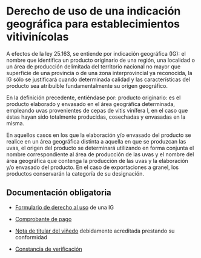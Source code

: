 # Derecho de uso de una indicación geográfica para establecimientos vitivinícolas

A efectos de la ley 25.163, se entiende por indicación geográfica (IG): el nombre que identifica un producto originario de una región, una localidad o un área de producción delimitada del territorio nacional no mayor que superficie de una provincia o de una zona interprovincial ya reconocida, la IG sólo se justificará cuando determinada calidad y las características del producto sea atribuible fundamentalmente su origen geográfico.

En la definición precedente, entiéndase por: producto originario: es el producto elaborado y envasado en el área geográfica determinada, empleando uvas provenientes de cepas de vitis vinífera l, en el caso que éstas hayan sido totalmente producidas, cosechadas y envasadas en la misma.

En aquellos casos en los que la elaboración y/o envasado del producto se realice en un área geográfica distinta a aquella en que se produzcan las uvas, el origen del producto se determinará utilizando en forma conjunta el nombre correspondiente al área de producción de las uvas y el nombre del área geográfica que contenga la producción de las uvas y la elaboración y/o envasado del producto. En el caso de exportaciones a granel, los productos conservarán la categoría de su designación.

## Documentación obligatoria

* [Formulario de derecho al uso](/documentación/formulario_de_derecho_al_uso) de una IG

* [Comprobante de pago](/documentación/comprobante_de_pago)

* [Nota de titular del viñedo](/documentación/nota_del_titular_del_viñedo) debidamente acreditada prestando su conformidad

* [Constancia de verificación](/documentación/constancia_de_verificacion)